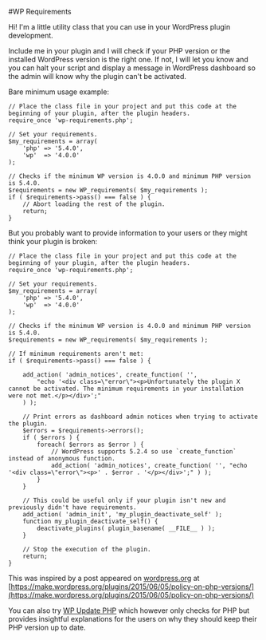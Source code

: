 #WP Requirements

Hi! I'm a little utility class that you can use in your WordPress plugin development.

Include me in your plugin and I will check if your PHP version or the installed WordPress version is the right one. If not, I will let you know and you can halt your script and display a message in WordPress dashboard so the admin will know why the plugin can't be activated.
 
Bare minimum usage example:
 
	// Place the class file in your project and put this code at the beginning of your plugin, after the plugin headers.
	require_once 'wp-requirements.php';
		
	// Set your requirements.
	$my_requirements = array(
		'php' => '5.4.0',
		'wp'  => '4.0.0'
	);
	 
	// Checks if the minimum WP version is 4.0.0 and minimum PHP version is 5.4.0.
	$requirements = new WP_requirements( $my_requirements );
	if ( $requirements->pass() === false ) {
		// Abort loading the rest of the plugin.
		return;
	}

But you probably want to provide information to your users or they might think your plugin is broken: 
	
	// Place the class file in your project and put this code at the beginning of your plugin, after the plugin headers.
	require_once 'wp-requirements.php';
	
	// Set your requirements.
	$my_requirements = array(
		'php' => '5.4.0',
		'wp'  => '4.0.0'
	);
	
	// Checks if the minimum WP version is 4.0.0 and minimum PHP version is 5.4.0.
	$requirements = new WP_requirements( $my_requirements );
	
	// If minimum requirements aren't met:
	if ( $requirements->pass() === false ) {
	
		add_action( 'admin_notices', create_function( '',
			"echo '<div class=\"error\"><p>Unfortunately the plugin X cannot be activated. The minimum requirements in your installation were not met.</p></div>';"
		) );
	
		// Print errors as dashboard admin notices when trying to activate the plugin.
		$errors = $requirements->errors();
		if ( $errors ) {
			foreach( $errors as $error ) {
				// WordPress supports 5.2.4 so use `create_function` instead of anonymous function.
				add_action( 'admin_notices', create_function( '', "echo '<div class=\"error\"><p>' . $error . '</p></div>';" ) );
			}
		}
	
		// This could be useful only if your plugin isn't new and previously didn't have requirements.  
		add_action( 'admin_init', 'my_plugin_deactivate_self' );
		function my_plugin_deactivate_self() {
			deactivate_plugins( plugin_basename( __FILE__ ) );
		}
		
		// Stop the execution of the plugin.
	   	return;
	}

This was inspired by a post appeared on [wordpress.org](https://wordpress.org) at
[https://make.wordpress.org/plugins/2015/06/05/policy-on-php-versions/](https://make.wordpress.org/plugins/2015/06/05/policy-on-php-versions/)

You can also try [WP Update PHP](https://github.com/WPupdatePHP/wp-update-php) which however only checks for PHP but provides insightful explanations for the users on why they should keep their PHP version up to date.	
